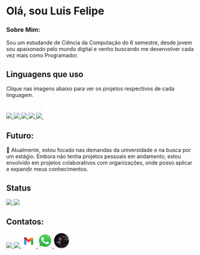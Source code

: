 <h1>Olá, sou Luis Felipe</h1> 

<h3>Sobre Mim:</h3>
<p>Sou um estudande de Ciência da Computação do 6 semestre, desde jovem sou apaixonado pelo mundo digital e venho buscando me desenvolver cada vez mais como Programador.</p>

<div>
    <h2>Linguagens que uso</h2>
    <p>Clique nas imagens abaixo para ver os projetos respectivos de cada linguagem.</p>
    <!-- Java -->
    <a href="https://github.com/Luis01Felipe?tab=repositories&q=&type=&language=java&sort=">
        <img src="https://cdn.jsdelivr.net/gh/devicons/devicon/icons/java/java-original.svg" width="40px" />
    </a>
    <!-- C# -->
    <a href="https://github.com/Luis01Felipe?tab=repositories&q=&type=&language=csharp&sort=">
        <img src="https://static-00.iconduck.com/assets.00/c-sharp-c-icon-1822x2048-wuf3ijab.png" width="40px" />
    </a>
    <!-- Python -->
    <a href="https://github.com/Luis01Felipe?tab=repositories&q=&type=&language=python&sort=">
        <img src="https://cdn.jsdelivr.net/gh/devicons/devicon/icons/python/python-original.svg" width="40px" />
    </a>
    <!-- HTML & CSS -->
    <a href="https://github.com/Luis01Felipe?tab=repositories&q=&type=&language=html&sort=">
        <img src="https://cdn.jsdelivr.net/gh/devicons/devicon/icons/html5/html5-original.svg" width="40px" />
        <img src="https://cdn.jsdelivr.net/gh/devicons/devicon/icons/css3/css3-original.svg" width="40px" />
    </a>
    <a href="">
        <img src="unity-logo.png" width="40px" />
    </a>
</div>

<div>
    <h2>Futuro:</h2>
    <p>🔭 Atualmente, estou focado nas demandas da universidade e na busca por um estágio. Embora não tenha projetos pessoais em andamento, estou envolvido em projetos colaborativos com organizações, onde posso aplicar e expandir meus conhecimentos.</p>
</div>
 
<div>
    <h2>Status</h2>
    <a href="https://github.com/Luis01Felipe">
        <img loading="lazy" height="180em" src="https://github-readme-stats.vercel.app/api/top-langs/?username=Luis01Felipe&layout=compact&langs_count=7&theme=dracula"/>
        <img loading="lazy" height="180em" src="https://github-readme-stats.vercel.app/api?username=Luis01Felipe&show_icons=true&theme=dracula&include_all_commits=true&count_private=true&v=1"/>
    </a>
</div>


<div>
    <h2>Contatos:</h2>
    <a href="https://www.linkedin.com/in/luis-felipe-moraes-gomes-couto-b10781201/" target="_blank">
        <img src="https://cdn.jsdelivr.net/gh/devicons/devicon/icons/linkedin/linkedin-original.svg" width=40px/>
    </a>
    <a href="https://discord.gg/beater01" target="_blank">
        <img src="https://images-eds-ssl.xboxlive.com/image?url=Q_rwcVSTCIytJ0KOzcjWTYl.n38D8jlKWXJx7NRJmQKBAEDCgtTAQ0JS02UoaiwRCHTTX1RAopljdoYpOaNfVf5nBNvbwGfyR5n4DAs0DsOwxSO9puiT_GgKqinHT8HsW8VYeiiuU1IG3jY69EhnsQ--&format=source" width=40px>
    </a>
    <a href="mailto:luislf.tlhf@gmail.com" target="_blank">
        <img src="gmail-logo.jpg" width=40px/>
    </a>
    <a href="https://wa.me/5511989583064?text=Olá,%20gostaria%20de%20falar%20com%20você." target="_blank">
        <img src="whats-logo.jpg" width=40px>
    </a>
    <a href="https://luis01felipe.github.io/LuisFelipe.github.io/index.html">
        <img src="background-logo_sphere.png" width=40px>
    </a>
</div>

